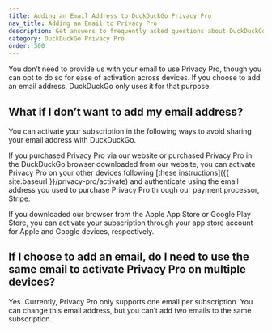 ```yaml
---
title: Adding an Email Address to DuckDuckGo Privacy Pro
nav_title: Adding an Email to Privacy Pro
description: Get answers to frequently asked questions about DuckDuckGo’s Privacy Pro subscription that includes VPN, Personal Information Removal, and Identity Theft Restoration.
category: DuckDuckGo Privacy Pro
order: 500
---
```


You don’t need to provide us with your email to use Privacy Pro, though you can opt to do so for ease of activation across devices. If you choose to add an email address, DuckDuckGo only uses it for that purpose.

## What if I don’t want to add my email address?

You can activate your subscription in the following ways to avoid sharing your email address with DuckDuckGo.

If you purchased Privacy Pro via our website or purchased Privacy Pro in the DuckDuckGo browser downloaded from our website, you can activate Privacy Pro on your other devices following [these instructions]({{ site.baseurl }}/privacy-pro/activate) and authenticate using the email address you used to purchase Privacy Pro through our payment processor, Stripe.

If you downloaded our browser from the Apple App Store or Google Play Store, you can activate your subscription through your app store account for Apple and Google devices, respectively.

## If I choose to add an email, do I need to use the same email to activate Privacy Pro on multiple devices?

Yes. Currently, Privacy Pro only supports one email per subscription. You can change this email address, but you can’t add two emails to the same subscription.
